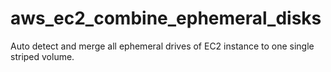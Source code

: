 # aws_ec2_combine_ephemeral_disks
Auto detect and merge all ephemeral drives of EC2 instance to one single striped volume.
